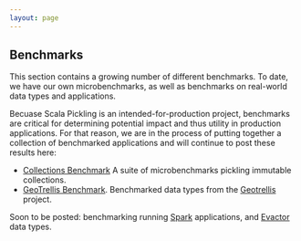 ```yaml
---
layout: page
---
```


## Benchmarks

This section contains a growing number of different benchmarks. To date, we
have our own microbenchmarks, as well as benchmarks on real-world data types
and applications.

Becuase Scala Pickling is an intended-for-production project, benchmarks are
critical for determining potential impact and thus utility in production
applications. For that reason, we are in the process of putting together a
collection of benchmarked applications and will continue to post these results
here:

- [Collections Benchmark](vector.html) A suite of microbenchmarks pickling immutable collections.
- [GeoTrellis Benchmark](geotrellis.html). Benchmarked data types from the [Geotrellis](https://github.com/geotrellis/geotrellis) project.

Soon to be posted: benchmarking running [Spark](http://spark-project.org/)
applications, and [Evactor](https://github.com/aorwall/evactor) data types.

<!--
This section will contain a number of our benchmarks. To date, we have our own
suite of microbenchmarks, as well as benchmarks on real-world applications. Our
applications include benchmarked data types from the
[Geotrellis](https://github.com/geotrellis/geotrellis) project, and full
benchmarked applications of [Spark](http://spark-project.org/).
-->

<!-- ### What We Compare Against

We compare against other frameworks which are integrated in some way with Java
or Scala. We do not compare with frameworks which have their own separate
compilers; in these cases, Scala Pickling can be used to *interoperate* with these
frameworks. -->
